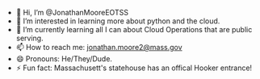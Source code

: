 - 👋 Hi, I’m @JonathanMooreEOTSS
- 👀 I’m interested in learning more about python and the cloud.
- 🌱 I’m currently learning all I can about Cloud Operations that are public serving.
- 📫 How to reach me: jonathan.moore2@mass.gov
- 😄 Pronouns: He/They/Dude.
- ⚡ Fun fact: Massachusett's statehouse has an offical Hooker entrance!

<!---
StatePunk/StatePunk is a ✨ special ✨ repository because its `README.md` (this file) appears on your GitHub profile.
You can click the Preview link to take a look at your changes.
--->
